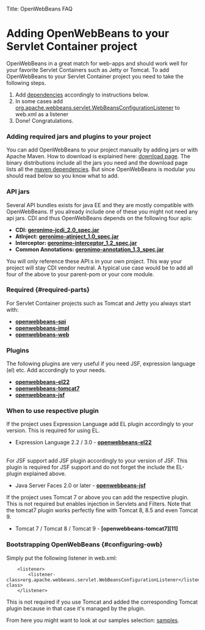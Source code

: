 Title: OpenWebBeans FAQ 

# Adding OpenWebBeans to your Servlet Container project

OpenWebBeans in a great match for web-apps and should work well for your favorite Servlet Containers such as Jetty or Tomcat.
To add OpenWebBeans to your Servlet Container project you need to take the following steps.

 1. Add [dependencies][1] accordingly to instructions below.
 2. In some cases add [org.apache.webbeans.servlet.WebBeansConfigurationListener][2] to web.xml as a listener
 3. Done! Congratulations.


### Adding required jars and plugins to your project

You can add OpenWebBeans to your project manually by adding jars or with Apache Maven. How to download is explained here: [download page][3]. 
The binary distributions include all the jars you need and the download page lists all the [maven dependencies][4]. 
But since OpenWebBeans is modular you should read below so you know what to add. 

### API jars
Several API bundles exists for java EE and they are mostly compatible with OpenWebBeans. If you already include one of these you might not need any api jars. CDI and thus OpenWebBeans depends on the following four apis:

  - **CDI: [geronimo-jcdi_2.0_spec.jar][3]**
  - **AtInject: [geronimo-atinject_1.0_spec.jar][3]**
  - **Interceptor: [geronimo-interceptor_1.2_spec.jar][3]**
  - **Common Annotations: [geronimo-annotation_1.3_spec.jar][3]**

You will only reference these API:s in your own project. This way your project will stay CDI vendor neutral. A typical use case would be to add all four of the above to your parent-pom or your core module. 


### Required  {#required-parts}

For Servlet Container projects such as Tomcat and Jetty you always start with:

  - **[openwebbeans-spi][5]**
  - **[openwebbeans-impl][6]**
  - **[openwebbeans-web][7]**


### Plugins
The following plugins are very useful if you need JSF, expression language (el) etc. Add accordingly to your needs.

- **[openwebbeans-el22][9]**
- **[openwebbeans-tomcat7][10]**
- **[openwebbeans-jsf][13]**

### When to use respective plugin

If the project uses Expression Language add EL plugin accordingly to your version. This is required for using EL.

* Expression Language 2.2 / 3.0 - **[openwebbeans-el22][9]**

</br>
For JSF support add JSF plugin accordingly to your version of JSF. This plugin is required for JSF support and do not forget the include the EL-plugin explained above.

* Java Server Faces 2.0 or later - **[openwebbeans-jsf][13]**

If the project uses Tomcat 7 or above you can add the respective plugin.
This is not required but enables injection in Servlets and Filters.
Note that the tomcat7 plugin works perfectly fine with Tomcat 8, 8.5 and even Tomcat 9.

* Tomcat 7 / Tomcat 8 / Tomcat 9 - **[openwebbeans-tomcat7][11]**
 

### Bootstrapping OpenWebBeans  {#configuring-owb}

Simply put the following listener in web.xml: 

        <listener>
            <listener-class>org.apache.webbeans.servlet.WebBeansConfigurationListener</listener-class>
        </listener>

This is not required if you use Tomcat and added the corresponding Tomcat plugin because in that case it's managed by the plugin.

From here you might want to look at our samples selection: [samples][14].


  [1]: #required-parts
  [2]: #configuring-owb
  [3]: /download.html#apis-version
  [4]: download.html#maven-dep
  [5]: /download.html#required-version
  [6]: /download.html#required-version
  [7]: /download.html#plugins-version
  [8]: /download.html#plugins-version
  [9]: /download.html#plugins-version
  [10]: /download.html#plugins-version
  [12]: /download.html#plugins-version
  [13]: /download.html#plugins-version
  [14]: /samples.html
